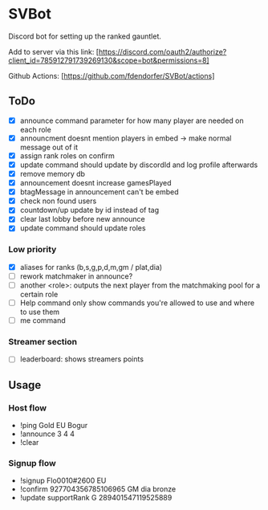 # SVBot

Discord bot for setting up the ranked gauntlet.

Add to server via this link:
[https://discord.com/oauth2/authorize?client_id=785912791739269130&scope=bot&permissions=8]

Github Actions: [https://github.com/fdendorfer/SVBot/actions]

## ToDo

- [x] announce command parameter for how many player are needed on each role
- [x] announcment doesnt mention players in embed -> make normal message out of
      it
- [x] assign rank roles on confirm
- [x] update command should update by discordId and log profile afterwards
- [x] remove memory db
- [x] announcement doesnt increase gamesPlayed
- [x] btagMessage in announcement can't be embed
- [x] check non found users
- [x] countdown/up update by id instead of tag
- [x] clear last lobby before new announce
- [x] update command should update roles

### Low priority

- [x] aliases for ranks (b,s,g,p,d,m,gm / plat,dia)
- [ ] rework matchmaker in announce?
- [ ] another \<role>: outputs the next player from the matchmaking pool for a
      certain role
- [ ] Help command only show commands you're allowed to use and where to use
      them
- [ ] me command

### Streamer section

- [ ] leaderboard: shows streamers points

## Usage

### Host flow

- !ping Gold EU Bogur
- !announce 3 4 4
- !clear

### Signup flow

- !signup Flo0010#2600 EU
- !confirm 927704356785106965 GM dia bronze
- !update supportRank G 289401547119525889
